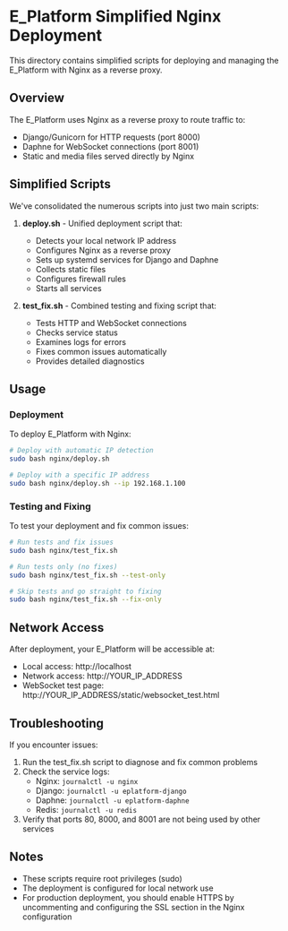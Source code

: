 # E_Platform Simplified Nginx Deployment

This directory contains simplified scripts for deploying and managing the E_Platform with Nginx as a reverse proxy.

## Overview

The E_Platform uses Nginx as a reverse proxy to route traffic to:
- Django/Gunicorn for HTTP requests (port 8000)
- Daphne for WebSocket connections (port 8001)
- Static and media files served directly by Nginx

## Simplified Scripts

We've consolidated the numerous scripts into just two main scripts:

1. **deploy.sh** - Unified deployment script that:
   - Detects your local network IP address
   - Configures Nginx as a reverse proxy
   - Sets up systemd services for Django and Daphne
   - Collects static files
   - Configures firewall rules
   - Starts all services

2. **test_fix.sh** - Combined testing and fixing script that:
   - Tests HTTP and WebSocket connections
   - Checks service status
   - Examines logs for errors
   - Fixes common issues automatically
   - Provides detailed diagnostics

## Usage

### Deployment

To deploy E_Platform with Nginx:

```bash
# Deploy with automatic IP detection
sudo bash nginx/deploy.sh

# Deploy with a specific IP address
sudo bash nginx/deploy.sh --ip 192.168.1.100
```

### Testing and Fixing

To test your deployment and fix common issues:

```bash
# Run tests and fix issues
sudo bash nginx/test_fix.sh

# Run tests only (no fixes)
sudo bash nginx/test_fix.sh --test-only

# Skip tests and go straight to fixing
sudo bash nginx/test_fix.sh --fix-only
```

## Network Access

After deployment, your E_Platform will be accessible at:
- Local access: http://localhost
- Network access: http://YOUR_IP_ADDRESS
- WebSocket test page: http://YOUR_IP_ADDRESS/static/websocket_test.html

## Troubleshooting

If you encounter issues:

1. Run the test_fix.sh script to diagnose and fix common problems
2. Check the service logs:
   - Nginx: `journalctl -u nginx`
   - Django: `journalctl -u eplatform-django`
   - Daphne: `journalctl -u eplatform-daphne`
   - Redis: `journalctl -u redis`
3. Verify that ports 80, 8000, and 8001 are not being used by other services

## Notes

- These scripts require root privileges (sudo)
- The deployment is configured for local network use
- For production deployment, you should enable HTTPS by uncommenting and configuring the SSL section in the Nginx configuration
